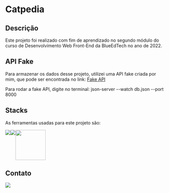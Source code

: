 # Catpedia

## Descrição

Este projeto foi realizado com fim de aprendizado no segundo módulo do curso de Desenvolvimento Web Front-End da BlueEdTech no ano de 2022.

## API Fake

Para armazenar os dados desse projeto, utilizei uma API fake criada por mim, que pode ser encontrada no link:
<a href="https://github.com/BiahLages/fake-api" target="_blank">Fake API</a>

Para rodar a fake API, digite no terminal: json-server --watch db.json --port 8000

## Stacks

As ferramentas usadas para este projeto são:

<div style="display: flex">
    <img src="https://img.icons8.com/color/96/000000/javascript--v1.png"/>
    <img src="https://img.icons8.com/ios-filled/100/000000/css3.png"/>
    <img src="https://img.icons8.com/officexs/344/react.png" height="95px"/>
</div>

## Contato

<a href="https://www.linkedin.com/in/beatriz-lages-melga%C3%A7o-036553218/" target="_blank">
    <img src="https://img.icons8.com/color/96/000000/linkedin-circled--v1.png"/>
</a>
